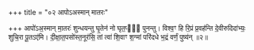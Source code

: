 +++
title = "०२ आपोऽअस्मान् मातरः"

+++
आपो॑ऽअ॒स्मान् मा॒तरः॑ शुन्धयन्तु घृ॒तेन॑ नो घृत॒प्वः᳖ पुनन्तु। विश्व॒ꣳ हि रि॒प्रं प्र॒वह॑न्ति दे॒वीरुदिदा॑भ्यः॒ शुचि॒रा पू॒तऽए॑मि। दी॒क्षा॒त॒पसो॑स्त॒नूर॑सि॒ तां त्वा॑ शि॒वाꣳ श॒ग्मां परि॑दधे भ॒द्रं वर्णं॒ पुष्य॑न् ॥२॥